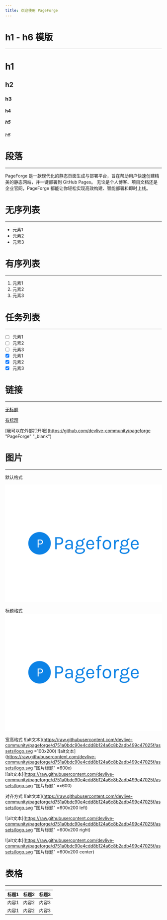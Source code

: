 ```yaml
---
title: 欢迎使用 PageForge
---
```


# h1 - h6 模版

---

# h1

## h2

### h3

#### h4

##### h5

###### h6

# 段落

---

PageForge 是一款现代化的静态页面生成与部署平台，旨在帮助用户快速创建精美的静态网站，并一键部署到 GitHub Pages。
无论是个人博客、项目文档还是企业官网，PageForge 都能让你轻松实现高效构建、智能部署和即时上线。

# 无序列表

---

- 元素1
- 元素2
- 元素3

# 有序列表

---

1. 元素1
2. 元素2
3. 元素3

# 任务列表

---

- [ ] 元素1
- [ ] 元素2
- [ ] 元素3
- [x] 元素1
- [x] 元素2
- [x] 元素3

# 链接

---

[无标题](https://github.com/devlive-community/pageforge)

[有标题](https://github.com/devlive-community/pageforge "PageForge")

[我可以在外部打开哦](https://github.com/devlive-community/pageforge "PageForge" "_blank")

# 图片

---

默认格式

![alt文本](https://raw.githubusercontent.com/devlive-community/pageforge/d751a0bdc90e4cdd8b124a6c8b2adb499c47025f/assets/logo.svg)

标题格式
![alt文本](https://raw.githubusercontent.com/devlive-community/pageforge/d751a0bdc90e4cdd8b124a6c8b2adb499c47025f/assets/logo.svg "图片标题")

宽高格式
![alt文本](https://raw.githubusercontent.com/devlive-community/pageforge/d751a0bdc90e4cdd8b124a6c8b2adb499c47025f/assets/logo.svg =100x200)
![alt文本](https://raw.githubusercontent.com/devlive-community/pageforge/d751a0bdc90e4cdd8b124a6c8b2adb499c47025f/assets/logo.svg "图片标题" =600x)    
![alt文本](https://raw.githubusercontent.com/devlive-community/pageforge/d751a0bdc90e4cdd8b124a6c8b2adb499c47025f/assets/logo.svg "图片标题" =x600)

对齐方式
![alt文本](https://raw.githubusercontent.com/devlive-community/pageforge/d751a0bdc90e4cdd8b124a6c8b2adb499c47025f/assets/logo.svg "图片标题" =600x200 left)

![alt文本](https://raw.githubusercontent.com/devlive-community/pageforge/d751a0bdc90e4cdd8b124a6c8b2adb499c47025f/assets/logo.svg "图片标题" =600x200 right)

![alt文本](https://raw.githubusercontent.com/devlive-community/pageforge/d751a0bdc90e4cdd8b124a6c8b2adb499c47025f/assets/logo.svg "图片标题" =600x200 center)

# 表格

---

| 标题1 | 标题2 | 标题3 |
| --- | --- | --- |
| 内容1 | 内容2 | 内容3 |
| 内容1 | 内容2 | 内容3 |